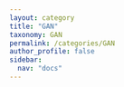 ```yaml
---
layout: category
title: "GAN"
taxonomy: GAN
permalink: /categories/GAN
author_profile: false
sidebar:
  nav: "docs"
---
```

